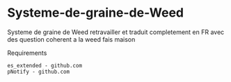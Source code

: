 # Systeme-de-graine-de-Weed
Systeme de graine de Weed retravailler et traduit completement en FR avec des question coherent a la weed fais maison

Requirements

    es_extended - github.com
    pNotify - github.com

